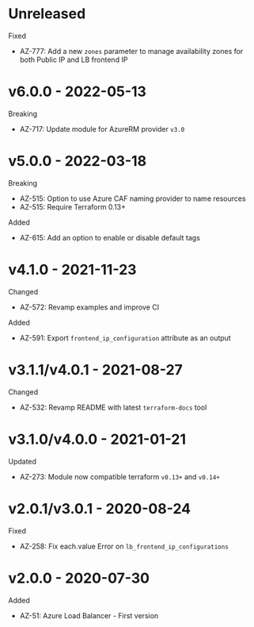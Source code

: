 # Unreleased

Fixed
  * AZ-777: Add a new `zones` parameter to manage availability zones for both Public IP and LB frontend IP

# v6.0.0 - 2022-05-13

Breaking
   * AZ-717: Update module for AzureRM provider `v3.0`

# v5.0.0 - 2022-03-18

Breaking
  * AZ-515: Option to use Azure CAF naming provider to name resources
  * AZ-515: Require Terraform 0.13+

Added
  * AZ-615: Add an option to enable or disable default tags

# v4.1.0 - 2021-11-23

Changed
  * AZ-572: Revamp examples and improve CI

Added
  * AZ-591: Export `frontend_ip_configuration` attribute as an output

# v3.1.1/v4.0.1 - 2021-08-27

Changed
  * AZ-532: Revamp README with latest `terraform-docs` tool

# v3.1.0/v4.0.0 - 2021-01-21

Updated
  * AZ-273: Module now compatible terraform `v0.13+` and `v0.14+`

# v2.0.1/v3.0.1 - 2020-08-24

Fixed
  * AZ-258: Fix each.value Error on `lb_frontend_ip_configurations`

# v2.0.0 - 2020-07-30

Added
  * AZ-51: Azure Load Balancer - First version
